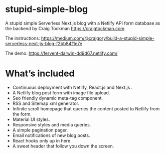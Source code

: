 # stupid-simple-blog

A stupid simple Serverless Next.js blog with a Netlify API form database as the backend by Craig Tockman https://craigtockman.com

The instructions: https://medium.com/@craigory/build-a-stupid-simple-serverless-next-js-blog-f2bb84f1e7e

The demo: https://fervent-darwin-dd9d67.netlify.com/

# What’s included

- Continuous deployment with Netlify, React.js and Next.js .
- A Netlify blog post form with image file upload.
- Seo friendly dynamic meta-tag component.
- RSS and Sitemap xml generator.
- Infinite scroll homepage that queries the content posted to Netlify from the form.
- Material UI styles.
- Responsive styles and media queries.
- A simple pagination pager.
- Email notifications of new blog posts.
- React hooks only up in here.
- A sweet header that follow you down the screen.
